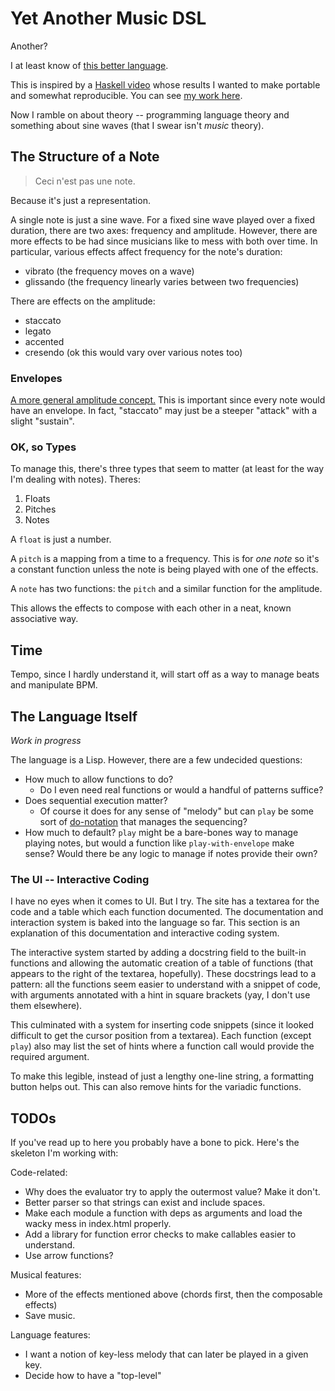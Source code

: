 # Yet Another Music DSL

Another?

I at least know of [this better language](https://github.com/alda-lang/alda).

This is inspired by a [Haskell video](https://youtu.be/FYTZkE5BZ-0) whose results I wanted to
make portable and somewhat reproducible. You can see [my work here](https://hemangandhi.github.io/music-lang-js/).

Now I ramble on about theory -- programming language theory and something about sine waves (that I swear isn't _music_ theory).

## The Structure of a Note

> Ceci n'est pas une note.

Because it's just a representation.

A single note is just a sine wave. For a fixed sine wave played over a fixed duration, there are two axes:
frequency and amplitude. However, there are more effects to be had since musicians like to mess with both
over time. In particular, various effects affect frequency for the note's duration:

- vibrato (the frequency moves on a wave)
- glissando (the frequency linearly varies between two frequencies)

There are effects on the amplitude:

- staccato
- legato
- accented
- cresendo (ok this would vary over various notes too)

### Envelopes

[A more general amplitude concept.](https://en.wikipedia.org/wiki/Envelope_(music))
This is important since every note would have an envelope. In fact, "staccato" may
just be a steeper "attack" with a slight "sustain".

### OK, so Types

To manage this, there's three types that seem to matter (at least for the way I'm dealing with notes). Theres:

1. Floats
1. Pitches
1. Notes

A `float` is just a number.

A `pitch` is a mapping from a time to a frequency. This is for *one note* so it's a constant function unless the
note is being played with one of the effects.

A `note` has two functions: the `pitch` and a similar function for the amplitude.

This allows the effects to compose with each other in a neat, known associative way.

## Time

Tempo, since I hardly understand it, will start off as a way to manage beats and manipulate BPM.

## The Language Itself

*Work in progress*

The language is a Lisp. However, there are a few undecided questions:

- How much to allow functions to do?
  - Do I even need real functions or would a handful of patterns suffice?
- Does sequential execution matter?
  - Of course it does for any sense of "melody" but can `play` be some sort of
    [do-notation](https://en.wikibooks.org/wiki/Haskell/do_notation) that manages
    the sequencing?
- How much to default? `play` might be a bare-bones way to manage playing notes, but
  would a function like `play-with-envelope` make sense? Would there be any logic to
  manage if notes provide their own?

### The UI -- Interactive Coding

I have no eyes when it comes to UI. But I try. The site has a textarea for the code and a table which each function documented. The documentation
and interaction system is baked into the language so far. This section is an explanation of this documentation and interactive coding system.

The interactive system started by adding a docstring field to the built-in functions and allowing the automatic creation of a table of functions
(that appears to the right of the textarea, hopefully). These docstrings lead to a pattern: all the functions seem easier to understand with a
snippet of code, with arguments annotated with a hint in square brackets (yay, I don't use them elsewhere).

This culminated with a system for inserting code snippets (since it looked difficult to get the cursor position from a textarea). Each function
(except `play`) also may list the set of hints where a function call would provide the required argument.

To make this legible, instead of just a lengthy one-line string, a formatting button helps out. This can also remove hints for the variadic functions.

## TODOs

If you've read up to here you probably have a bone to pick. Here's the skeleton I'm working with:

Code-related:

- Why does the evaluator try to apply the outermost value? Make it don't.
- Better parser so that strings can exist and include spaces.
- Make each module a function with deps as arguments and load the wacky mess in index.html properly.
- Add a library for function error checks to make callables easier to understand.
- Use arrow functions?

Musical features:

- More of the effects mentioned above (chords first, then the composable effects)
- Save music.

Language features:

- I want a notion of key-less melody that can later be played in a given key.
- Decide how to have a "top-level"